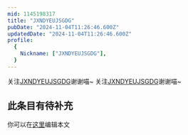 ```yaml
---
mid: 1145198317
title: "JXNDYEUJSGDG"
pubDate: "2024-11-04T11:26:46.600Z"
updatedDate: "2024-11-04T11:26:46.600Z"
profile:
  {
    Nickname: ["JXNDYEUJSGDG"],
  }
---
```


关注[JXNDYEUJSGDG](https://space.bilibili.com/1145198317)谢谢喵~ 关注[JXNDYEUJSGDG](https://space.bilibili.com/1145198317)谢谢喵~

## 此条目有待补充
你可以在[这里](https://github.com/Yuhanawa/VTuber.ICU-Content/edit/master/v/JXNDYEUJSGDG/index.md)编辑本文
